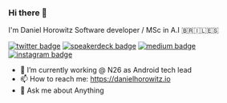 ### Hi there 👋

I'm Daniel Horowitz Software developer / MSc in A.I 
🇧🇷🇮🇱🇪🇸

[![twitter badge](https://img.shields.io/badge/twitter-horowitzd-1da1f2?style=flat-square&logo=twitter)](https://twitter.com/horowitzd)
[![speakerdeck badge](https://img.shields.io/badge/speakerdeck-himkt-009287?style=flat-square&logo=speaker-deck)](https://speakerdeck.com/horowitz)
[![medium badge](https://img.shields.io/badge/blog-medium-12100E?style=flat-square&logo=medium)](https://medium.com/@danielhorowitzz)
[![instagram badge](https://img.shields.io/badge/instagram-danielhorowitz-C42D81?style=flat-square&logo=instagram)](https://www.instagram.com/danielhorowitz)

- 🏦 I’m currently working @ N26 as Android tech lead
- 📫 How to reach me: https://danielhorowitz.io
- 💬 Ask me about Anything
